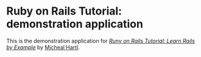 # Ruby on Rails Tutorial: demonstration application

This is the demonstration application for [*Runy on Rails Tutorial: Learn Rails by Example*](http://railstutorial.org) by [Micheal Hartl](http://michaelhartl.com ).